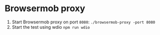 # Browsermob proxy

1. Start Browsermob proxy on port `8080`:
   `./browsermob-proxy -port 8080`
2. Start the test using wdio
   `npm run wdio`
